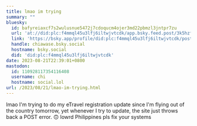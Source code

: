 ```yaml
---
title: lmao im trying
summary: ""
bluesky:
  id: bafyreiaxcf7s2wulusnue5472j7cdoqucm4ojer3md22pbmzl3jntpr7zu
  url: 'at://did:plc:f4mmql45u3lfj6iltwjvtcdk/app.bsky.feed.post/3k5hzfkogth2o'
  link: 'https://bsky.app/profile/did:plc:f4mmql45u3lfj6iltwjvtcdk/post/3k5hzfkogth2o'
  handle: chiawase.bsky.social
  hostname: bsky.social
  did: 'did:plc:f4mmql45u3lfj6iltwjvtcdk'
date: 2023-08-21T22:39:01+0800
mastodon:
  id: 110928117354116408
  username: chi
  hostname: social.lol
url: /2023/08/21/lmao-im-trying.html
---
```


lmao I'm trying to do my eTravel registration update since I'm flying out of the country tomorrow, yet whenever I try to update, the site just throws back a POST error. 🙃 lowrd Philippines pls fix your systems

